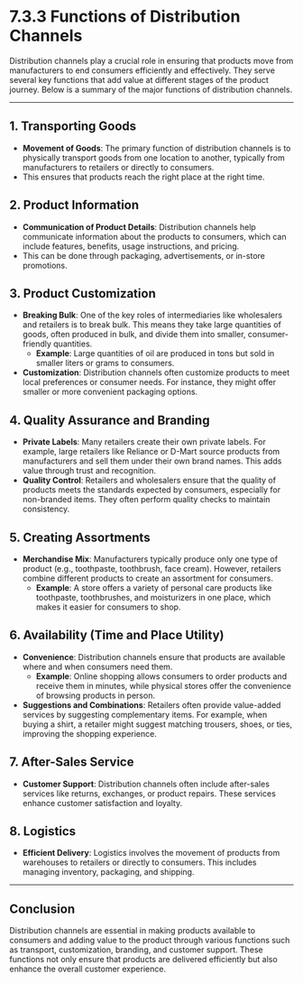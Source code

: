 # 7.3.3 Functions of Distribution Channels

Distribution channels play a crucial role in ensuring that products move from manufacturers to end consumers efficiently and effectively. They serve several key functions that add value at different stages of the product journey. Below is a summary of the major functions of distribution channels.

---

## **1. Transporting Goods**
- **Movement of Goods**: The primary function of distribution channels is to physically transport goods from one location to another, typically from manufacturers to retailers or directly to consumers.
- This ensures that products reach the right place at the right time.

## **2. Product Information**
- **Communication of Product Details**: Distribution channels help communicate information about the products to consumers, which can include features, benefits, usage instructions, and pricing.
- This can be done through packaging, advertisements, or in-store promotions.

## **3. Product Customization**
- **Breaking Bulk**: One of the key roles of intermediaries like wholesalers and retailers is to break bulk. This means they take large quantities of goods, often produced in bulk, and divide them into smaller, consumer-friendly quantities.
    - **Example**: Large quantities of oil are produced in tons but sold in smaller liters or grams to consumers.
- **Customization**: Distribution channels often customize products to meet local preferences or consumer needs. For instance, they might offer smaller or more convenient packaging options.

## **4. Quality Assurance and Branding**
- **Private Labels**: Many retailers create their own private labels. For example, large retailers like Reliance or D-Mart source products from manufacturers and sell them under their own brand names. This adds value through trust and recognition.
- **Quality Control**: Retailers and wholesalers ensure that the quality of products meets the standards expected by consumers, especially for non-branded items. They often perform quality checks to maintain consistency.

## **5. Creating Assortments**
- **Merchandise Mix**: Manufacturers typically produce only one type of product (e.g., toothpaste, toothbrush, face cream). However, retailers combine different products to create an assortment for consumers. 
    - **Example**: A store offers a variety of personal care products like toothpaste, toothbrushes, and moisturizers in one place, which makes it easier for consumers to shop.

## **6. Availability (Time and Place Utility)**
- **Convenience**: Distribution channels ensure that products are available where and when consumers need them.
    - **Example**: Online shopping allows consumers to order products and receive them in minutes, while physical stores offer the convenience of browsing products in person.
- **Suggestions and Combinations**: Retailers often provide value-added services by suggesting complementary items. For example, when buying a shirt, a retailer might suggest matching trousers, shoes, or ties, improving the shopping experience.

## **7. After-Sales Service**
- **Customer Support**: Distribution channels often include after-sales services like returns, exchanges, or product repairs. These services enhance customer satisfaction and loyalty.

## **8. Logistics**
- **Efficient Delivery**: Logistics involves the movement of products from warehouses to retailers or directly to consumers. This includes managing inventory, packaging, and shipping.

---

## **Conclusion**
Distribution channels are essential in making products available to consumers and adding value to the product through various functions such as transport, customization, branding, and customer support. These functions not only ensure that products are delivered efficiently but also enhance the overall customer experience.

